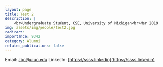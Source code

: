 ```yaml
---
layout: page
title: Test 2
description: |
    <br>Undergraduate Student, CSE, University of Michigan<br>Mar 2019 -- Apr 2018<br><span style='color:blue'>Master student, UIUC</span>
img: assets/img/people/test2.jpg
redirect: 
importance: 9342
category: Alumni
related_publications: false
---
```

Email: [abc@uiuc.edu](mailto:abc@uiuc.edu)
LinkedIn: [https://ssss.linkedin](https://ssss.linkedin)
